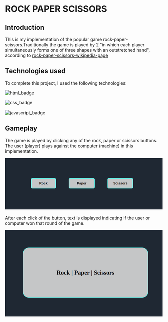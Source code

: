 # **ROCK PAPER SCISSORS**

## **Introduction**
This is my implementation of the popular game rock-paper-scissors.Traditionally the game is played by 2 "in which each player simultaneously forms one of three shapes with an outstretched hand", according to [rock-paper-scissors-wikipedia-page](https://en.wikipedia.org/wiki/Rock_paper_scissors)

## **Technologies used**

To complete this project, I used the following technologies:

![html_badge](https://img.shields.io/badge/HTML5-E34F26?style=for-the-badge&logo=html5&logoColor=white)

![css_badge](https://img.shields.io/badge/CSS3-1572B6?style=for-the-badge&logo=css3&logoColor=white)

![javascript_badge](https://img.shields.io/badge/JavaScript-F7DF1E?style=for-the-badge&logo=javascript&logoColor=black)

## **Gameplay**
The game is played by clicking any of the rock, paper or scissors buttons. The user (player) plays against the computer (machine) in this implementation.

![rpsbuttons](readme-img/rpsbuttons.png)

After each click of the button, text is displayed indicating if the user or computer won that round of the game. 

![rps-display](readme-img/rps-display.png)

